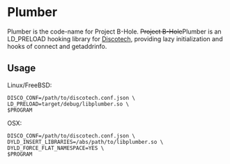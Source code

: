 # Plumber
Plumber is the code-name for Project B-Hole.  ~~Project B-Hole~~Plumber is an LD_PRELOAD hooking library for [Discotech](https://github.com/the-tetanus-clinic/discotech), providing lazy initialization and hooks of connect and getaddrinfo.

## Usage
Linux/FreeBSD:
```
DISCO_CONF=/path/to/discotech.conf.json \
LD_PRELOAD=target/debug/libplumber.so \
$PROGRAM
```

OSX:
```
DISCO_CONF=/path/to/discotech.conf.json \
DYLD_INSERT_LIBRARIES=/abs/path/to/libplumber.so \
DYLD_FORCE_FLAT_NAMESPACE=YES \
$PROGRAM
```
